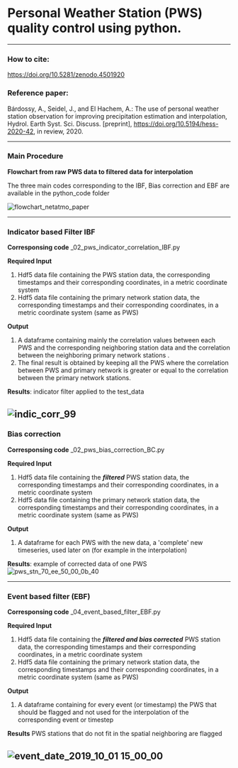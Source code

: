 #  Personal Weather Station (PWS) quality control using python.
 -----------------------------------------------------------------------------------------------
### **How to cite:**

https://doi.org/10.5281/zenodo.4501920

### Reference paper:
Bárdossy, A., Seidel, J., and El Hachem, A.: The use of personal weather station observation for improving precipitation estimation and interpolation, Hydrol. Earth Syst. Sci. Discuss. [preprint], https://doi.org/10.5194/hess-2020-42, in review, 2020. 

-----------------------------------------------------------------------------------------------
### Main Procedure


**Flowchart from raw PWS data to filtered data for interpolation**

The three main codes corresponding to the IBF, Bias correction and EBF are available in the python_code folder

![flowchart_netatmo_paper](https://user-images.githubusercontent.com/22959071/106765543-3303fb00-6639-11eb-92d8-d0e06a6044f1.png)


-----------------------------------------------------------------------------------------------
### Indicator based Filter IBF


**Corresponsing code**
_02_pws_indicator_correlation_IBF.py

****Required Input****
  1. Hdf5 data file containing the PWS station data, the corresponding timestamps and 
    their corresponding coordinates, in a metric coordinate system
  2. Hdf5 data file containing the primary network station data, the corresponding timestamps and
    their corresponding coordinates, in a metric coordinate system (same as PWS)
  
****Output****
  1. A dataframe containing mainly the correlation values between each PWS and the corresponding neighboring station data
    and the correlation between the neighboring primary network stations .
  2. The final result is obtained by keeping all the PWS where the correlation between PWS and 
    primary network is greater or equal to the correlation between the primary network stations.

**Results**: indicator filter applied to the test_data

![indic_corr_99](https://user-images.githubusercontent.com/22959071/106903818-c5200800-66fa-11eb-9efc-8e21011791c5.png)
-----------------------------------------------------------------------------------------------
### Bias correction


**Corresponsing code**
_02_pws_bias_correction_BC.py

****Required Input****
  1. Hdf5 data file containing the ***filtered*** PWS station data, the corresponding timestamps
    and their corresponding coordinates, in a metric coordinate system
  2. Hdf5 data file containing the primary network station data, the corresponding timestamps
    and their corresponding coordinates, in a metric coordinate system (same as PWS)
  
****Output****
  1. A dataframe for each PWS with the new data, a 'complete' new timeseries, used later on (for example in the interpolation)
 
**Results**: example of corrected data of one PWS
![pws_stn_70_ee_50_00_0b_40](https://user-images.githubusercontent.com/22959071/106904335-5d1df180-66fb-11eb-8937-8aaa24c43579.png)

-----------------------------------------------------------------------------------------------
### Event based filter (EBF)

**Corresponsing code**
_04_event_based_filter_EBF.py

****Required Input****
  1. Hdf5 data file containing the ***filtered and bias corrected*** PWS station data,
    the corresponding timestamps and their corresponding coordinates, in a metric coordinate system
  2. Hdf5 data file containing the primary network station data, the corresponding timestamps
    and their corresponding coordinates, in a metric coordinate system (same as PWS)
  
****Output****
  1. A dataframe containing for every event (or timestamp) the PWS that should be flagged and
    not used for the interpolation of the corresponding event or timestep
 
**Results** PWS stations that do not fit in the spatial neighboring are flagged

![event_date_2019_10_01 15_00_00](https://user-images.githubusercontent.com/22959071/106916083-13d39f00-6707-11eb-9d9a-7f3e76367063.png)
-----------------------------------------------------------------------------------------------
